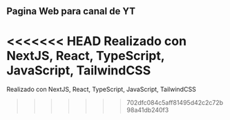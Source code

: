 ## Pagina Web para canal de YT
<<<<<<< HEAD
Realizado con NextJS, React, TypeScript, JavaScript, TailwindCSS
=======
Realizado con NextJS, React, TypeScript, JavaScript, TailwindCSS
>>>>>>> 702dfc084c5aff81495d42c2c72b98a41db240f3
